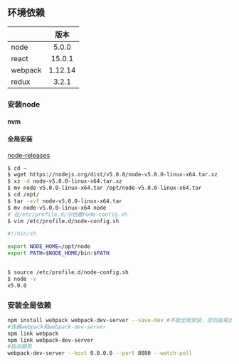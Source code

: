 ## 环境依赖

|           | 版本  |
|:----------|:-----:|
|node       |5.0.0  |
|react      |15.0.1 |
|webpack    |1.12.14|
|redux      |3.2.1  |

### 安装node

#### nvm

#### 全局安装

[node-releases](https://nodejs.org/dist/)

```bash
$ cd ~
$ wget https://nodejs.org/dist/v5.0.0/node-v5.0.0-linux-x64.tar.xz
$ xz -d node-v5.0.0-linux-x64.tar.xz
$ mv node-v5.0.0-linux-x64.tar /opt/node-v5.0.0-linux-x64.tar
$ cd /opt/
$ tar -xvf node-v5.0.0-linux-x64.tar
$ mv node-v5.0.0-linux-x64 node
# 在/etc/profile.d/中创建node-config.sh
$ vim /etc/profile.d/node-config.sh

#!/bin/sh

export NODE_HOME=/opt/node
export PATH=$NODE_HOME/bin:$PATH


$ source /etc/profile.d/node-config.sh
$ node -v
v5.0.0
```


### 安装全局依赖

```bash
npm install webpack webpack-dev-server --save-dev #不能全局安装，否则容易出现问题
#连接webpack和webpack-dev-server
npm link webpack
npm link webpack-dev-server
#启动服务
webpack-dev-server --host 0.0.0.0 --port 8080 --watch-poll
```